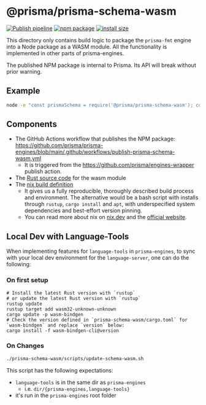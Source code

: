 # @prisma/prisma-schema-wasm

[![Publish pipeline](https://github.com/prisma/prisma-engines/actions/workflows/publish-prisma-schema-wasm.yml/badge.svg)](https://github.com/prisma/prisma-engines/actions/workflows/publish-prisma-schema-wasm.yml)
[![npm package](https://img.shields.io/npm/v/@prisma/prisma-schema-wasm/latest)](https://www.npmjs.com/package/@prisma/prisma-schema-wasm)
[![install size](https://packagephobia.com/badge?p=@prisma/prisma-schema-wasm)](https://packagephobia.com/result?p=@prisma/prisma-schema-wasm)

This directory only contains build logic to package the `prisma-fmt` engine
into a Node package as a WASM module. All the functionality is implemented in
other parts of prisma-engines.

The published NPM package is internal to Prisma. Its API will break without prior warning.

## Example

```bash
node -e "const prismaSchema = require('@prisma/prisma-schema-wasm'); console.log(prismaSchema.version())"
```

## Components

- The GitHub Actions workflow that publishes the NPM package: https://github.com/prisma/prisma-engines/blob/main/.github/workflows/publish-prisma-schema-wasm.yml
    - It is triggered from the https://github.com/prisma/engines-wrapper publish action.
- The [Rust source code](https://github.com/prisma/prisma-engines/tree/main/prisma-schema-wasm/src) for the wasm module
- The [nix build definition](https://github.com/prisma/prisma-engines/blob/main/prisma-schema-wasm/default.nix)
    - It gives us a fully reproducible, thoroughly described build process and environment. The alternative would be a bash script with installs through `rustup`, `cargo install` and `apt`, with underspecified system dependencies and best-effort version pinning.
    - You can read more about nix on [nix.dev](https://nix.dev/) and the [official website](https://nixos.org/).

## Local Dev with Language-Tools
When implementing features for `language-tools` in `prisma-engines`, to sync with your local dev environment for the `language-server`, one can do the following:

### On first setup
```
# Install the latest Rust version with `rustup`
# or update the latest Rust version with `rustup`
rustup update
rustup target add wasm32-unknown-unknown
cargo update -p wasm-bindgen
# Check the version defined in `prisma-schema-wasm/cargo.toml` for `wasm-bindgen` and replace `version` below:
cargo install -f wasm-bindgen-cli@version
```

### On Changes

```bash
./prisma-schema-wasm/scripts/update-schema-wasm.sh
```

This script has the following expectations:
- `language-tools` is in the same dir as `prisma-engines`
  - i.e. `dir/{prisma-engines,language-tools}`
- it's run in the `prisma-engines` root folder